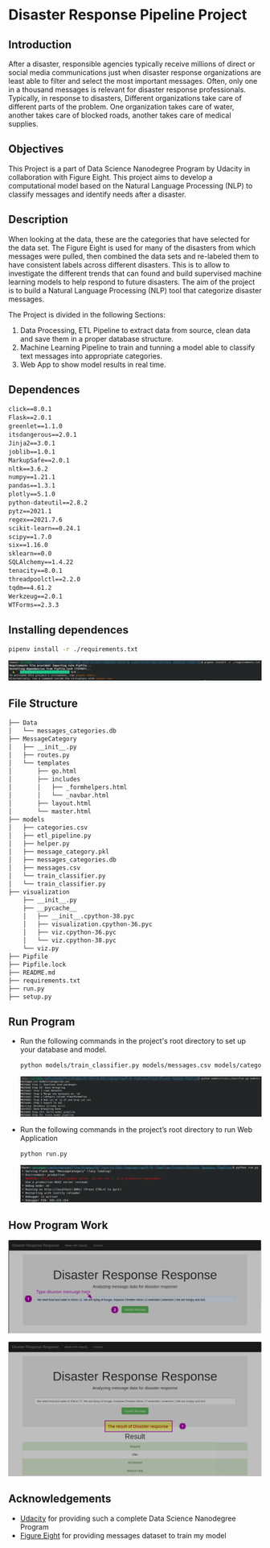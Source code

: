 # Disaster Response Pipeline Project



## Introduction

After a disaster, responsible agencies typically receive millions of direct or social media communications just when disaster response organizations are least able to filter and select the most important messages. Often, only one in a thousand messages is relevant for disaster response professionals. Typically, in response to disasters, Different organizations take care of different parts of the problem. One organization takes care of water, another takes care of blocked roads, another takes care of medical supplies.



## Objectives

This Project is a part of Data Science Nanodegree Program by Udacity in collaboration with Figure Eight. This project aims to develop a computational model based on the Natural Language Processing (NLP) to classify messages and identify needs after a disaster.



## Description

When looking at the data, these are the categories that have selected for the data set. The Figure Eight is used for many of the disasters from which messages were pulled, then combined the data sets and re-labeled them to have consistent labels across different disasters. This is to allow to investigate the different trends that can found and build supervised machine learning models to help respond to future disasters. The aim of the project is to build a Natural Language Processing (NLP) tool that categorize disaster messages.

The Project is divided in the following Sections:

1. Data Processing, ETL Pipeline to extract data from source, clean data and save them in a proper database structure.
2. Machine Learning Pipeline to train and tunning a model able to classify text messages into appropriate categories.
3. Web App to show model results in real time.



## Dependences

```txt
click==8.0.1
Flask==2.0.1
greenlet==1.1.0
itsdangerous==2.0.1
Jinja2==3.0.1
joblib==1.0.1
MarkupSafe==2.0.1
nltk==3.6.2
numpy==1.21.1
pandas==1.3.1
plotly==5.1.0
python-dateutil==2.8.2
pytz==2021.1
regex==2021.7.6
scikit-learn==0.24.1
scipy==1.7.0
six==1.16.0
sklearn==0.0
SQLAlchemy==1.4.22
tenacity==8.0.1
threadpoolctl==2.2.0
tqdm==4.61.2
Werkzeug==2.0.1
WTForms==2.3.3
```

## Installing dependences

```bash
pipenv install -r ./requirements.txt
```

![image-20210731100149581](.res/img/image-20210731100149581.png)

## File Structure

 

```
├── Data
│   └── messages_categories.db
├── MessageCategory
│   ├── __init__.py
│   ├── routes.py
│   └── templates
│       ├── go.html
│       ├── includes
│       │   ├── _formhelpers.html
│       │   └── _navbar.html
│       ├── layout.html
│       └── master.html
├── models
│   ├── categories.csv
│   ├── etl_pipeline.py
│   ├── helper.py
│   ├── message_category.pkl
│   ├── messages_categories.db
│   ├── messages.csv
│   └── train_classifier.py
│   └── train_classifier.py
├── visualization
    ├── __init__.py
    ├── __pycache__
    │   ├── __init__.cpython-38.pyc
    │   ├── visualization.cpython-36.pyc
    │   ├── viz.cpython-36.pyc
    │   └── viz.cpython-38.pyc
    └── viz.py
├── Pipfile
├── Pipfile.lock
├── README.md
├── requirements.txt
├── run.py
├── setup.py

```



## Run Program

- Run the following commands in the project's root directory to set up your database and model.

  ```bash
  python models/train_classifier.py models/messages.csv models/categories.csv
  ```

  ![image-20210731100512013](.res/img/image-20210731100512013.png)

- Run the following commands in the project’s root directory to run Web Application 

  ```bash
  python run.py
  ```

  ![image-20210731101017149](.res/img/image-20210731101017149.png)

## How Program Work

![2021-07-31_11-17](.res/img/2021-07-31_11-17.png)

![2021-07-31_11-23](.res/img/2021-07-31_11-23.png)

## Acknowledgements

- [Udacity](https://www.udacity.com/) for providing such a complete Data Science Nanodegree Program
- [Figure Eight](https://www.figure-eight.com/) for providing messages dataset to train my model

